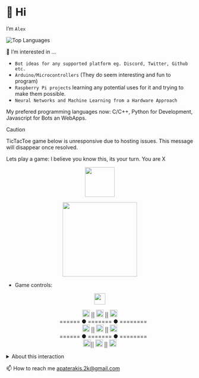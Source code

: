 
# 👋 Hi


I’m ``` Alex ```

![Top Languages](https://github-readme-stats.vercel.app/api/top-langs/?username=fatherakis&hide=batchfile&theme=gruvbox&layout=compact&hide_border=true&card_width=350)


👀 I’m interested in ...

- ``Bot ideas for any supported platform eg. Discord, Twitter, Github etc.``
- ``Arduino/Microcontrollers`` (They do seem interesting and fun to program)
- ``Raspberry Pi projects`` learning any potential uses for it and trying to make them possible. 
- ``Neural Networks and Machine Learning from a Hardware Approach``

My prefered programming languages now: C/C++, Python for Development, Javascript for Bots an WebApps.

> [!Caution]
> TicTacToe game below is unresponsive due to hosting issues. This message will disappear once resolved.


Lets play a game: I believe you know this, its your turn. You are X

<p align="center">
  <img src="http://letsplay.fly.dev/state" height="80"/>
</p>
<p align="center">
  <img src="http://letsplay.fly.dev/image" height="200"/>
</p>

- Game controls: 

<p align="center">
    <a href="http://letsplay.fly.dev/reset?callback=https://github.com/fatherakis"><img src="http://letsplay.fly.dev/control/rst" height="30"/></a> 
</p>

<p align="center">
  <a href="http://letsplay.fly.dev/play?control=tl&callback=https://github.com/fatherakis"><img src="http://letsplay.fly.dev/control/tl" height="20"/></a> ||
  <a href="http://letsplay.fly.dev/play?control=tm&callback=https://github.com/fatherakis"><img src="http://letsplay.fly.dev/control/tm" height="20"/></a> ||
  <a href="http://letsplay.fly.dev/play?control=tr&callback=https://github.com/fatherakis"><img src="http://letsplay.fly.dev/control/tr" height="20"/></a>
  <br> 
  &ensp;&nbsp;&nbsp;&nbsp;======&nbsp;●&nbsp;=======&nbsp;●&nbsp;========
  <br>
  <a href="http://letsplay.fly.dev/play?control=cl&callback=https://github.com/fatherakis"><img src="http://letsplay.fly.dev/control/cl" height="20"/></a> ||
  <a href="http://letsplay.fly.dev/play?control=cm&callback=https://github.com/fatherakis"><img src="http://letsplay.fly.dev/control/cm" height="20"/></a> ||
  <a href="http://letsplay.fly.dev/play?control=cr&callback=https://github.com/fatherakis"><img src="http://letsplay.fly.dev/control/cr" height="20"/></a>
  <br> 
  &ensp;&nbsp;&nbsp;&nbsp;======&nbsp;●&nbsp;=======&nbsp;●&nbsp;========
  <br>
  <a href="http://letsplay.fly.dev/play?control=bl&callback=https://github.com/fatherakis"><img src="http://letsplay.fly.dev/control/bl" height="20" weight="10"/></a>||
  <a href="http://letsplay.fly.dev/play?control=bm&callback=https://github.com/fatherakis"><img src="http://letsplay.fly.dev/control/bm" height="20" weight="10"/></a> ||
  <a href="http://letsplay.fly.dev/play?control=br&callback=https://github.com/fatherakis"><img src="http://letsplay.fly.dev/control/br" height="20" weight="10"/></a> 
</p>



<details><summary>About this interaction</summary>
  
  This interactive markdown implementation was inspired from [HFO4](https://www.github.com/HFO4)'s work on a gameboy simulator in markdown.
</details>


📫 How to reach me apaterakis.2k@gmail.com

